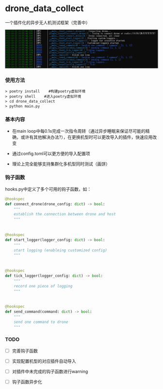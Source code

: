 # drone_data_collect

一个插件化的异步无人机测试框架（完善中）



![1.png](./1.png)

### 使用方法

```shell
> poetry install    #构建poetry虚拟环境
> poetry shell    #进入poetry虚拟环境
> cd drone_data_collect
> python main.py
```

### 基本内容

* 在main loop中每0.1s完成一次指令周转（通过异步睡眠来保证尽可能的精确，或许有其他解决办法?），在更换机型时可以更改导入的插件，快速应用改变

* 通过config.toml可以更方便的导入配置项

* 理论上完全能够支持集群化多机型同时测试（画饼）

### 钩子函数

hooks.py中定义了多个可用的钩子函数，如：

```python
@hookspec
def connect_drone(drone_config: dict) -> bool:
    """
    establish the connection between drone and host
    """


@hookspec
def start_logger(logger_config: dict) -> bool:
    """
    start logging (enableing customized config)
    """


@hookspec
def tick_logger(logger_config: dict) -> bool:
    """
    record one piece of logging
    """


@hookspec
def send_command(command: dict) -> bool:
    """
    send one command to drone
    """
```

### TODO

- [ ] 完善钩子函数

- [ ] 实现配置机型的对应插件自动导入

- [ ] 对插件中未完成的钩子函数进行warning

- [ ] 钩子函数异步化


